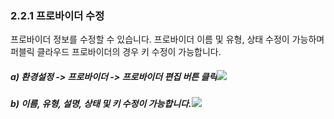 ### 2.2.1 프로바이더 수정

프로바이더 정보를 수정할 수 있습니다. 프로바이더 이름 및 유형, 상태 수정이 가능하며 퍼블릭 클라우드 프로바이더의 경우 키 수정이 가능합니다.

##### a\)    환경설정 -&gt; 프로바이더 -&gt; 프로바이더 편집 버튼 클릭![](/assets/프로바이더편집.png)

##### b\) 이름, 유형, 설명, 상태 및 키 수정이 가능합니다.![](/assets/프로바이더편집2.png)



